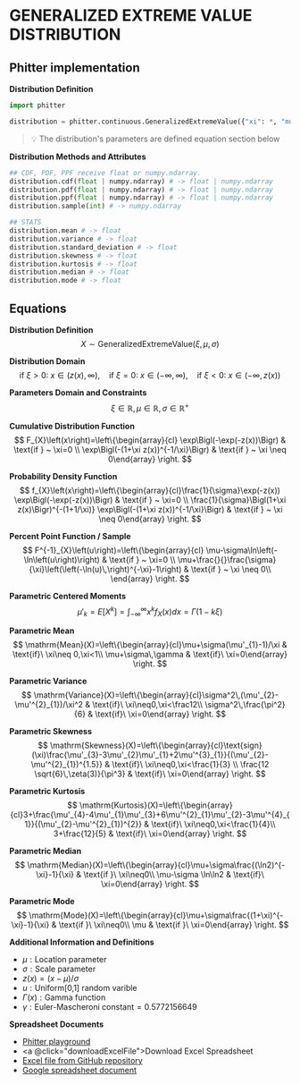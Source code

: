 # GENERALIZED EXTREME VALUE DISTRIBUTION

## Phitter implementation

**Distribution Definition**

```python
import phitter

distribution = phitter.continuous.GeneralizedExtremeValue({"xi": *, "mu": *, "sigma": *})
```

> 💡 The distribution's parameters are defined equation section below

**Distribution Methods and Attributes**

```python
## CDF, PDF, PPF receive float or numpy.ndarray.
distribution.cdf(float | numpy.ndarray) # -> float | numpy.ndarray
distribution.pdf(float | numpy.ndarray) # -> float | numpy.ndarray
distribution.ppf(float | numpy.ndarray) # -> float | numpy.ndarray
distribution.sample(int) # -> numpy.ndarray

## STATS
distribution.mean # -> float
distribution.variance # -> float
distribution.standard_deviation # -> float
distribution.skewness # -> float
distribution.kurtosis # -> float
distribution.median # -> float
distribution.mode # -> float
```

## Equations

**Distribution Definition**
$$ X\sim\mathrm{GeneralizedExtremeValue}\left(\xi,\mu,\sigma\right) $$

**Distribution Domain**
$$ \text{if }\xi>0:\ x\in\left(z(x),\infty\right),\quad \text{if }\xi=0:\ x\in\left(-\infty,\infty\right),\quad \text{if }\xi<0:\ x\in\left(-\infty,z(x)\right) $$

**Parameters Domain and Constraints**
$$ \xi\in\mathbb{R}, \mu\in\mathbb{R}, \sigma\in\mathbb{R}^{+} $$

**Cumulative Distribution Function**
$$ F_{X}\left(x\right)=\left\{\begin{array}{cl} \exp\Bigl(-\exp(-z(x))\Bigr) & \text{if } ~ \xi=0 \\ \exp\Bigl(-(1+\xi z(x))^{-1/\xi}\Bigr) & \text{if } ~ \xi \neq 0\end{array} \right. $$

**Probability Density Function**
$$ f_{X}\left(x\right)=\left\{\begin{array}{cl}\frac{1}{\sigma}\exp(-z(x)) \exp\Bigl(-\exp(-z(x))\Bigr) & \text{if } ~ \xi=0 \\ \frac{1}{\sigma}\Bigl(1+\xi z(x)\Bigr)^{-(1+1/\xi)} \exp\Bigl(-(1+\xi z(x))^{-1/\xi}\Bigr) & \text{if } ~ \xi \neq 0\end{array} \right. $$

**Percent Point Function / Sample**
$$ F^{-1}_{X}\left(u\right)=\left\{\begin{array}{cl} \mu-\sigma\ln\left(-\ln\left(u\right)\right) & \text{if } ~ \xi=0 \\ \mu+\frac{}{}\frac{\sigma}{\xi}\left(\left(-\ln(u)\,\right)^{-\xi}-1\right) & \text{if } ~ \xi \neq 0\\ \end{array} \right. $$

**Parametric Centered Moments**
$$ \mu'_{k}=E[X^k]=\int_{-\infty}^{\infty}x^{k}f_{X}\left(x\right)dx=\Gamma(1-k\xi) $$

**Parametric Mean**
$$ \mathrm{Mean}(X)=\left\{\begin{array}{cl}\mu+\sigma(\mu'_{1}-1)/\xi & \text{if}\ \xi\neq 0,\xi<1\\ \mu+\sigma\,\gamma & \text{if}\ \xi=0\end{array} \right. $$

**Parametric Variance**
$$ \mathrm{Variance}(X)=\left\{\begin{array}{cl}\sigma^2\,(\mu'_{2}-\mu'^{2}_{1})/\xi^2 & \text{if}\ \xi\neq0,\xi<\frac12\\ \sigma^2\,\frac{\pi^2}{6} & \text{if}\ \xi=0\end{array} \right. $$

**Parametric Skewness**
$$ \mathrm{Skewness}(X)=\left\{\begin{array}{cl}\text{sign}(\xi)\frac{\mu'_{3}-3\mu'_{2}\mu'_{1}+2\mu'^{3}_{1}}{(\mu'_{2}-\mu'^{2}_{1})^{1.5}} & \text{if}\ \xi\neq0,\xi<\frac{1}{3} \\ \frac{12 \sqrt{6}\,\zeta(3)}{\pi^3} & \text{if}\ \xi=0\end{array} \right. $$

**Parametric Kurtosis**
$$ \mathrm{Kurtosis}(X)=\left\{\begin{array}{cl}3+\frac{\mu'_{4}-4\mu'_{1}\mu'_{3}+6\mu'^{2}_{1}\mu'_{2}-3\mu'^{4}_{1}}{(\mu'_{2}-\mu'^{2}_{1})^{2}} & \text{if}\ \xi\neq0,\xi<\frac{1}{4}\\ 3+\frac{12}{5} & \text{if}\ \xi=0\end{array} \right. $$

**Parametric Median**
$$ \mathrm{Median}(X)=\left\{\begin{array}{cl}\mu+\sigma\frac{(\ln2)^{-\xi}-1}{\xi} & \text{if }\ \xi\neq0\\ \mu-\sigma \ln\ln2 & \text{if}\ \xi=0\end{array} \right. $$

**Parametric Mode**
$$ \mathrm{Mode}(X)=\left\{\begin{array}{cl}\mu+\sigma\frac{(1+\xi)^{-\xi}-1}{\xi} & \text{if }\ \xi\neq0\\ \mu & \text{if }\ \xi=0\end{array} \right. $$

**Additional Information and Definitions**
- $\mu:\text{Location parameter}$
- $\sigma:\text{Scale parameter}$
- $z\left(x\right)=\left(x-\mu\right)/\sigma$
- $u:\text{Uniform[0,1] random varible}$
- $\Gamma\left(x\right):\text{Gamma function}$
- $\gamma:\text{Euler-Mascheroni constant}=0.5772156649$

**Spreadsheet Documents**

-   [Phitter playground](https://phitter.io/distributions/continuous/generalized_extreme_value)
-   <a @click="downloadExcelFile">Download Excel Spreadsheet</a>
-   [Excel file from GitHub repository](https://github.com/phitter-core/phitter-files/blob/main/continuous/generalized_extreme_value.xlsx)
-   [Google spreadsheet document](https://docs.google.com/spreadsheets/d/19qHvnTJGVVZ7zhi-yhauCOGhu0iAdkYJ5FFgwv1q5OI)

<script setup>
const downloadExcelFile = function() {
    const fileId = "generalized_extreme_value";
    const url = `https://raw.githubusercontent.com/phitter-core/phitter-files/main/continuous/${fileId}.xlsx`;
    const link = document.createElement("a");
    link.href = url;
    link.setAttribute("download", `${fileId}.xlsx`);
    document.body.appendChild(link);
    link.click();
    document.body.removeChild(link);
};
</script>

<style module>
a {
  cursor: pointer;
}
</style>

    